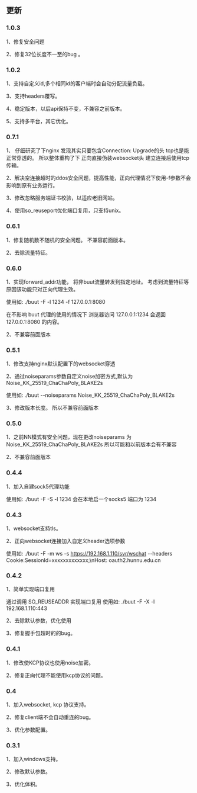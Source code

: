 

## 更新 

### 1.0.3

1、修复安全问题

2、修复32位长度不一至的bug 。


### 1.0.2

1、支持自定义id,多个相同id的客户端时会自动分配流量负载。

3、支持headers覆写。

4、稳定版本，以后api保持不变，不兼容之前版本。

5、支持多平台，其它优化。


### 0.7.1

1、 仔细研究了下nginx 发现其实只要包含Connection: Upgrade的头 tcp也是能正常穿透的。 
所以整体重构了下 正向直接伪装websocket头 建立连接后使用tcp传输。

2、解决空连接超时的ddos安全问题，提高性能，正向代理情况下使用-f参数不会影响到原有业务运行。

3、修改忽略服务端证书校验，以适应老旧网站。

4、使用so_reuseport优化端口复用，只支持unix。


### 0.6.1

1、修复随机数不随机的安全问题。 不兼容前面版本。

2、去除流量特征。


### 0.6.0

1、实现forward_addr功能， 将非buut流量转发到指定地址。 考虑到流量特征等原因该功能只对正向代理生效。

使用如:  ./buut -F -l 1234 -f 127.0.0.1:8080  

在不影响 buut 代理的使用的情况下 浏览器访问 127.0.0.1:1234 会返回 127.0.0.1:8080 的内容。 

2、不兼容前面版本

### 0.5.1

1、修改支持nginx默认配置下的websocket穿透

2、通过noiseparams参数自定义noise加密方式,默认为 Noise_KK_25519_ChaChaPoly_BLAKE2s 

使用如:  ./buut --noiseparams Noise_KK_25519_ChaChaPoly_BLAKE2s

3、修改版本长度。 所以不兼容前面版本 


### 0.5.0

1、之前NN模式有安全问题，现在更改noiseparams 为 Noise_KK_25519_ChaChaPoly_BLAKE2s 所以可能和以前版本会有不兼容

2、不兼容前面版本

### 0.4.4

1、加入自建sock5代理功能

使用如: ./buut -F -S -l 1234 会在本地启一个socks5 端口为 1234 


### 0.4.3

1、websocket支持tls。

2、正向websocket连接加入自定义header选项参数 

使用如: ./buut -F -m ws -s https://192.168.1.110/svr/wschat --headers Cookie:SessionId=xxxxxxxxxxxxx;\nHost: oauth2.hunnu.edu.cn


### 0.4.2

1、简单实现端口复用

通过调用 SO_REUSEADDR 实现端口复用 使用如: ./buut -F -X -l 192.168.1.110:443  

2、去除默认参数，优化使用

3、修复握手包超时的的bug。


### 0.4.1

1、修改使KCP协议也使用noise加密。

2、修复正向代理不能使用kcp协议的问题。


### 0.4

1、加入websocket, kcp 协议支持。

2、修复client端不会自动重连的bug。

3、优化参数配置。


### 0.3.1 

1、加入windows支持。

2、修改默认参数。

3、优化体积。

